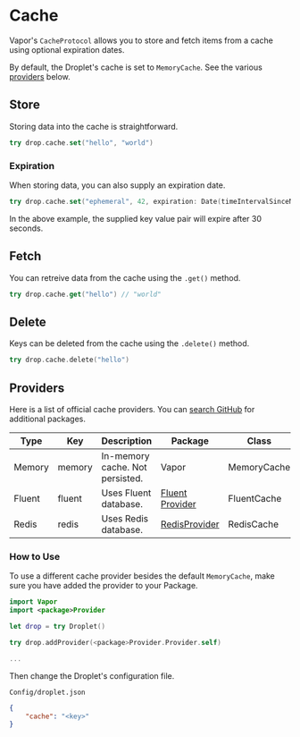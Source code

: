 # Cache

Vapor's `CacheProtocol` allows you to store and fetch items from a cache using optional expiration dates.

By default, the Droplet's cache is set to `MemoryCache`. See the various [providers](#providers) below.

## Store

Storing data into the cache is straightforward.

```swift
try drop.cache.set("hello", "world")
```

### Expiration

When storing data, you can also supply an expiration date.

```swift
try drop.cache.set("ephemeral", 42, expiration: Date(timeIntervalSinceNow: 30))
```

In the above example, the supplied key value pair will expire after 30 seconds.

## Fetch

You can retreive data from the cache using the `.get()` method.

```swift
try drop.cache.get("hello") // "world"
```

## Delete

Keys can be deleted from the cache using the `.delete()` method.

```swift
try drop.cache.delete("hello")
```

## Providers

Here is a list of official cache providers. You can [search GitHub](https://github.com/search?utf8=✓&q=topic%3Avapor-provider+topic%3Acache&type=Repositories) for additional packages.

| Type   | Key    | Description                     | Package                                 | Class       |
|--------|--------|---------------------------------|-----------------------------------------|-------------|
| Memory | memory | In-memory cache. Not persisted. | Vapor                                   | MemoryCache |
| Fluent | fluent | Uses Fluent database.           | [Fluent Provider](../fluent/package.md) | FluentCache |
| Redis  | redis  | Uses Redis database.            | [RedisProvider](../redis/package.md)    | RedisCache  |

### How to Use

To use a different cache provider besides the default `MemoryCache`, make sure you have added the provider to your Package.

```swift
import Vapor
import <package>Provider

let drop = try Droplet()

try drop.addProvider(<package>Provider.Provider.self)

...
```


Then change the Droplet's configuration file.

`Config/droplet.json`

```json
{
    "cache": "<key>"
}
```

